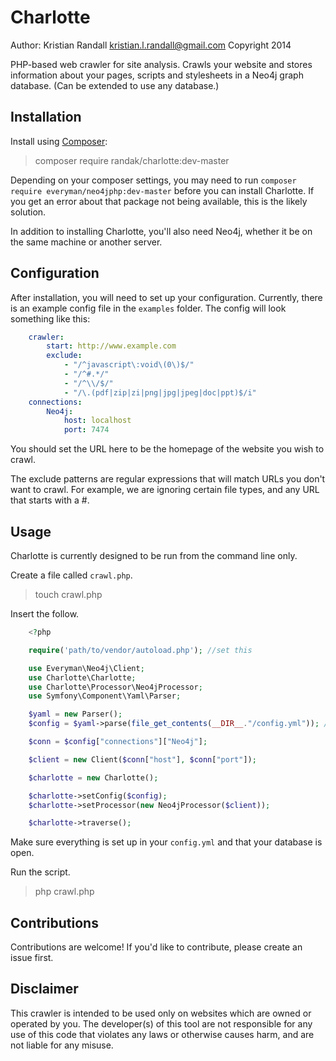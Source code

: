 Charlotte
=========
Author: Kristian Randall <kristian.l.randall@gmail.com>
Copyright 2014

PHP-based web crawler for site analysis. Crawls your website and stores information about your
pages, scripts and stylesheets in a Neo4j graph database. (Can be extended to use any database.)

Installation
------------
Install using [Composer](https://getcomposer.org/):

> composer require randak/charlotte:dev-master

Depending on your composer settings, you may need to run `composer require everyman/neo4jphp:dev-master`
before you can install Charlotte. If you get an error about that package not being
available, this is the likely solution.

In addition to installing Charlotte, you'll also need Neo4j, whether it be on the
same machine or another server.

Configuration
-------------
After installation, you will need to set up your configuration. Currently, there
is an example config file in the `examples` folder. The config will look something
like this:

```yaml
    crawler:
        start: http://www.example.com
        exclude:
            - "/^javascript\:void\(0\)$/"
            - "/^#.*/"
            - "/^\\/$/"
            - "/\.(pdf|zip|zi|png|jpg|jpeg|doc|ppt)$/i"
    connections:
        Neo4j:
            host: localhost
            port: 7474
```

You should set the URL here to be the homepage of the website you wish to crawl.

The exclude patterns are regular expressions that will match URLs you don't want
to crawl. For example, we are ignoring certain file types, and any URL that starts
with a #.

Usage
------
Charlotte is currently designed to be run from the command line only.

Create a file called `crawl.php`.

> touch crawl.php

Insert the follow.

```php
    <?php

    require('path/to/vendor/autoload.php'); //set this

    use Everyman\Neo4j\Client;
    use Charlotte\Charlotte;
    use Charlotte\Processor\Neo4jProcessor;
    use Symfony\Component\Yaml\Parser;

    $yaml = new Parser();
    $config = $yaml->parse(file_get_contents(__DIR__."/config.yml")); //set this

    $conn = $config["connections"]["Neo4j"];

    $client = new Client($conn["host"], $conn["port"]);

    $charlotte = new Charlotte();

    $charlotte->setConfig($config);
    $charlotte->setProcessor(new Neo4jProcessor($client));

    $charlotte->traverse();
```

Make sure everything is set up in your `config.yml` and that your database is open.

Run the script.

> php crawl.php

Contributions
-------------
Contributions are welcome! If you'd like to contribute, please create an issue first.

Disclaimer
----------
This crawler is intended to be used only on websites which are owned or operated by
you. The developer(s) of this tool are not responsible for any use of this code that
violates any laws or otherwise causes harm, and are not liable for any misuse.

